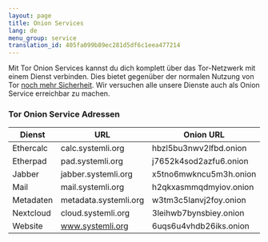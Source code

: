 ```yaml
---
layout: page
title: Onion Services
lang: de
menu_group: service
translation_id: 405fa099b89ec281d5df6c1eea477214
---
```


Mit Tor Onion Services kannst du dich komplett über das Tor-Netzwerk mit einem Dienst
verbinden. Dies bietet gegenüber der normalen Nutzung von Tor
[noch mehr Sicherheit](https://www.torproject.org/docs/onion-services).
Wir versuchen alle unsere Dienste auch als Onion Service erreichbar zu machen.

### Tor Onion Service Adressen

| Dienst    | URL                   | Onion URL
|-----------|-----------------------|-------------------------
|Ethercalc  | calc.systemli.org     | hbzl5bu3nwv2lfbd.onion
|Etherpad   | pad.systemli.org      | j7652k4sod2azfu6.onion
|Jabber     | jabber.systemli.org   | x5tno6mwkncu5m3h.onion
|Mail       | mail.systemli.org     | h2qkxasmmqdmyiov.onion
|Metadaten  | metadata.systemli.org | w3tm3c5lanvj2foy.onion
|Nextcloud  | cloud.systemli.org    | 3leihwb7bynsbiey.onion
|Website    | www.systemli.org      | 6uqs6u4vhdb26iks.onion
